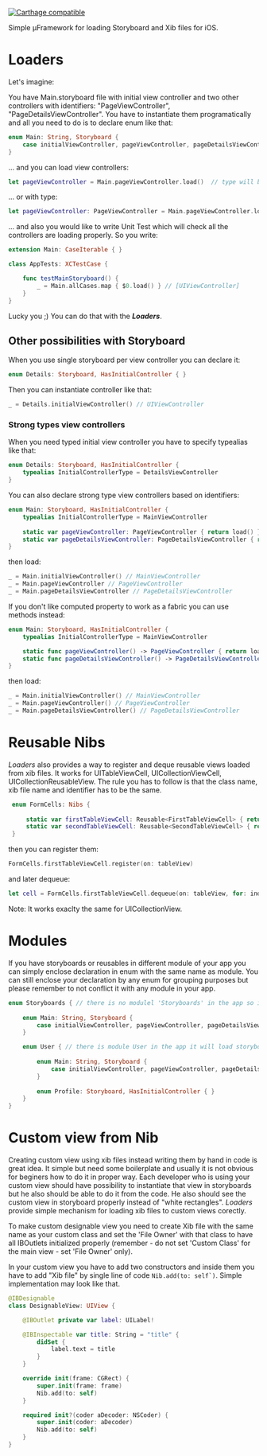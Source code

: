 
[![Carthage compatible](https://img.shields.io/badge/Carthage-compatible-4BC51D.svg?style=flat)](https://github.com/Carthage/Carthage)

Simple μFramework for loading Storyboard and Xib files for iOS.

# Loaders

Let's imagine: 

You have Main.storyboard file with initial view controller and two other controllers with identifiers: "PageViewController", "PageDetailsViewController". You have to instantiate them programatically and all you need to do is to declare enum like that:

```swift
enum Main: String, Storyboard {
    case initialViewController, pageViewController, pageDetailsViewController
}
```

... and you can load view controllers:

```swift
let pageViewController = Main.pageViewController.load()  // type will be UIViewController
```
... or with type:
```swift
let pageViewController: PageViewController = Main.pageViewController.load() 
```

... and also you would like to write Unit Test which will check all the controllers are loading properly. So you write: 

```swift
extension Main: CaseIterable { }

class AppTests: XCTestCase {

    func testMainStoryboard() {
        _ = Main.allCases.map { $0.load() } // [UIViewController] 
    }
}
```
Lucky you ;) You can do that with the ***Loaders***. 

## Other possibilities with Storyboard

When you use single storyboard per view controller you can declare it: 

```swift
enum Details: Storyboard, HasInitialController { }
```

Then you can instantiate controller like that: 

```swift
_ = Details.initialViewController() // UIViewController
```

### Strong types view controllers 

When you need typed initial view controller you have to specify typealias like that:

```swift
enum Details: Storyboard, HasInitialController { 
    typealias InitialControllerType = DetailsViewController
}
```

You can also declare strong type view controllers based on identifiers: 

```swift
enum Main: Storyboard, HasInitialController {
    typealias InitialControllerType = MainViewController
    
    static var pageViewController: PageViewController { return load() }
    static var pageDetailsViewController: PageDetailsViewController { return load() }
}
```

then load:

```swift
_ = Main.initialViewController() // MainViewController 
_ = Main.pageViewController // PageViewController
_ = Main.pageDetailsViewController // PageDetailsViewController
```

If you don't like computed property to work as a fabric you can use methods instead: 

```swift
enum Main: Storyboard, HasInitialController {
    typealias InitialControllerType = MainViewController

    static func pageViewController() -> PageViewController { return load() }
    static func pageDetailsViewController() -> PageDetailsViewController { return load() }
}
```
then load: 

```swift
_ = Main.initialViewController() // MainViewController 
_ = Main.pageViewController() // PageViewController
_ = Main.pageDetailsViewController() // PageDetailsViewController
```
 
# Reusable Nibs

*Loaders* also provides a way to register and deque reusable views loaded from xib files. It works for UITableViewCell, UICollectionViewCell, UICollectionReusableView. The rule you has to follow is that the class name, xib file name and identifier has to be the same. 

```swift
 enum FormCells: Nibs {
 
     static var firstTableViewCell: Reusable<FirstTableViewCell> { return load() }
     static var secondTableViewCell: Reusable<SecondTableViewCell> { return load() }
 }
```

then you can register them: 

```swift
FormCells.firstTableViewCell.register(on: tableView)
```

and later dequeue: 

```swift
let cell = FormCells.firstTableViewCell.dequeue(on: tableView, for: indexPath) // FirstTableViewCell
```
Note: It works exaclty the same for UICollectionView. 

# Modules

If you have storyboards or reusables in different module of your app you can simply enclose declaration in enum with the same name as module. You can still enclose your declaration by any enum for grouping purposes but please remember to not conflict it with any module in your app. 

```swift
enum Storyboards { // there is no modulel 'Storyboards' in the app so it will use 'current' module for Main storyboard
    
    enum Main: String, Storyboard {
        case initialViewController, pageViewController, pageDetailsViewController
    }

    enum User { // there is module User in the app it will load storyboards 'Main' and 'Profile' from there
        
        enum Main: String, Storyboard {
            case initialViewController, pageViewController, pageDetailsViewController
        }
        
        enum Profile: Storyboard, HasInitialController { }
    }
}
```

# Custom view from Nib

Creating custom view using xib files instead writing them by hand in code is great idea. It simple but need some boilerplate and usually it is not obvious for beginers how to do it in proper way. Each developer who is using your custom view should have possibility to instantiate that view in storyboards but he also should be able to do it from the code. He also should see the custom view in storyboard properly instead of "white rectangles". *Loaders* provide simple mechanism for loading xib files to custom views corectly.

To make custom designable view you need to create Xib file with the same name as your custom class and set the 'File Owner' with that class to have all IBOutlets initialized properly (remember - do not set 'Custom Class' for the main view - set 'File Owner' only). 

In your custom view you have to add two constructors and inside them you have to add "Xib file" by single line of code ```Nib.add(to: self`)```.  Simple implementation may look like that. 

```swift
@IBDesignable
class DesignableView: UIView {

    @IBOutlet private var label: UILabel!

    @IBInspectable var title: String = "title" {
        didSet {
            label.text = title
        }
    }

    override init(frame: CGRect) {
        super.init(frame: frame)
        Nib.add(to: self)
    }

    required init?(coder aDecoder: NSCoder) {
        super.init(coder: aDecoder)
        Nib.add(to: self)
    }
}
```
